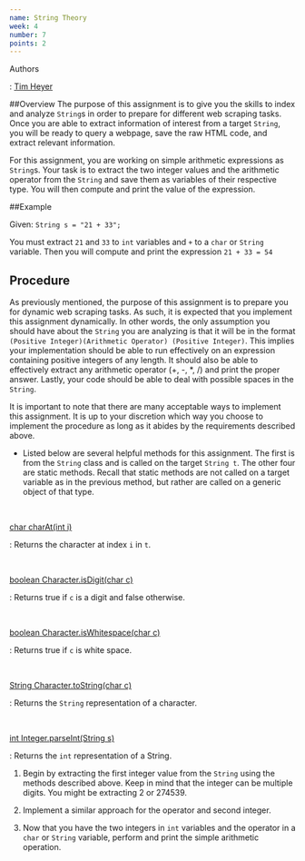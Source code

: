 ```yaml
---
name: String Theory
week: 4
number: 7
points: 2
---
```


Authors

: [Tim Heyer](https://www.linkedin.com/in/timothyheyer)

##Overview
The purpose of this assignment is to give you the skills to index and analyze `String`s in order to prepare for 
different web scraping tasks. Once you are able to extract information of interest from a target `String`, you 
will be ready to query a webpage, save the raw HTML code, and extract relevant information.

For this assignment, you are working on simple arithmetic expressions as `String`s. Your task is to extract the 
two integer values and the arithmetic operator from the `String` and save them as variables of their respective 
type. You will then compute and print the value of the expression.

##Example

Given: `String s = "21 + 33";`

You must extract `21` and `33` to `int` variables and `+` to a `char` or 
`String` variable. Then you will compute and print the expression `21 + 33 = 54`


## Procedure

As previously mentioned, the purpose of this assignment is to prepare you for dynamic web scraping tasks. As 
such, it is expected that you implement this assignment dynamically. In other words, the only assumption you should have 
about the `String` you are analyzing is that it will be in the format `(Positive Integer)(Arithmetic Operator)
(Positive Integer)`. This implies your implementation should be able to run effectively on an expression containing 
positive integers of any length. It should also be able to effectively extract any arithmetic operator (+, -, *, /) and 
print the proper answer. Lastly, your code should be able to deal with possible spaces in the `String`.

It is important to note that there are many acceptable ways to implement this assignment. It is up to your discretion which 
way you choose to implement the procedure as long as it abides by the requirements described above.


* Listed below are several helpful methods for this assignment. The first is from the `String` class and is called 
on the target `String t`. The other four are static methods. Recall that static methods are not called on a target 
variable as in the previous method, but rather are called on a generic object of that type.

<br>

[char charAt(int i)](http://docs.oracle.com/javase/7/docs/api/java/lang/String.html#charAt(int))

: Returns the character at index `i` in `t`.

<br>

[boolean Character.isDigit(char c)](https://docs.oracle.com/javase/7/docs/api/java/lang/Character.html#isDigit(char))

: Returns true if `c` is a digit and false otherwise.

<br> 

[boolean Character.isWhitespace(char c)](https://docs.oracle.com/javase/7/docs/api/java/lang/Character.html#isWhitespace(char))

: Returns true if `c` is white space.

<br>  

[String Character.toString(char c)](https://docs.oracle.com/javase/7/docs/api/java/lang/Character.html#toString(char))

: Returns the `String` representation of a character.

<br>

[int Integer.parseInt(String s)](https://docs.oracle.com/javase/7/docs/api/java/lang/Integer.html#parseInt(java.lang.String))

: Returns the `int` representation of a String.


1. Begin by extracting the first integer value from the `String` using the methods described above. Keep in mind 
	that the integer can be multiple digits. You might be extracting 2 or 274539.

2. Implement a similar approach for the operator and second integer.

3. Now that you have the two integers in `int` variables and the operator in a `char` or `String` 
	variable, perform and print the simple arithmetic operation.